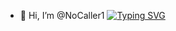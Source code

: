 - 👋 Hi, I’m @NoCaller1
[![Typing SVG](https://readme-typing-svg.herokuapp.com?duration=7000&lines=i+love+gambling)](https://github.com/NoCaller1)
